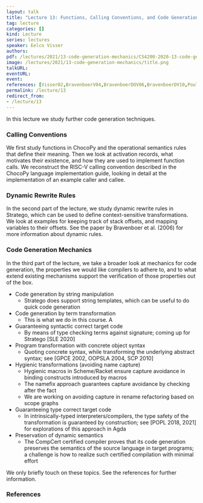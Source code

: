 ```yaml
---
layout: talk
title: "Lecture 13: Functions, Calling Conventions, and Code Generation Mechanics (2020)"
tag: lecture
categories: []
kind: Lecture
series: lectures
speaker: Eelco Visser
authors:
pdf: /lectures/2021/13-code-generation-mechanics/CS4200-2020-13-code-generation-mechanics.pdf
image: /lectures/2021/13-code-generation-mechanics/title.png
talkURL:
eventURL:
event:
references: [Visser02,BravenboerV04,BravenboerDOV06,BravenboerDV10,PoulsenRTKV18,SmitsV20,RouvoetKV21-preprint]
permalink: /lecture/13
redirect_from:
- /lecture/13
---
```


In this lecture we study further code generation techniques.

### Calling Conventions

We first study functions in ChocoPy and the operational semantics rules that define their meaning.
Then we look at activation records, what motivates their existence, and how they are used to implement function calls.
We reconstruct the RISC-V calling convention described in the ChocoPy language implementation guide, looking in detail at the implementation of an example caller and callee.

### Dynamic Rewrite Rules

In the second part of the lecture, we study dynamic rewrite rules in Stratego, which can be used to define context-sensitive transformations. We look at examples for keeping track of stack offsets, and mapping variables to their offsets. See the paper by Bravenboer et al. (2006) for more information about dynamic rules.

### Code Generation Mechanics

In the third part of the lecture, we take a broader look at mechanics for code generation, the properties we would like compilers to adhere to, and to what extend existing mechanisms support the verification of those properties out of the box.

- Code generation by string manipulation
  - Stratego does support string templates, which can be useful to do quick code generation
- Code generation by term transformation
  - This is what we do in this course. A
- Guaranteeing syntactic correct target code
  - By means of type checking terms against signature; coming up for Stratego [SLE 2020]
- Program transformation with concrete object syntax
  - Quoting concrete syntax, while transforming the underlying abstract syntax; see [GPCE 2002, OOPSLA 2004, SCP 2010]
- Hygienic transformations (avoiding name capture)
  - Hygienic macros in Scheme/Racket ensure capture avoidance in binding constructs introduced by macros
  - The namefix approach guarantees capture avoidance by checking after the fact
  - We are working on avoiding capture in rename refactoring based on scope graphs
- Guaranteeing type correct target code
  - In intrinsically-typed interpreters/compilers, the type safety of the transformation is guaranteed by construction; see [POPL 2018, 2021] for explorations of this approach in Agda
- Preservation of dynamic semantics
  - The CompCert certified compiler proves that its code generation preserves the semantics of the source language in target programs; a challenge is how to realize such certified compilation with minimal effort

We only briefly touch on these topics. See the references for further information.

### References
